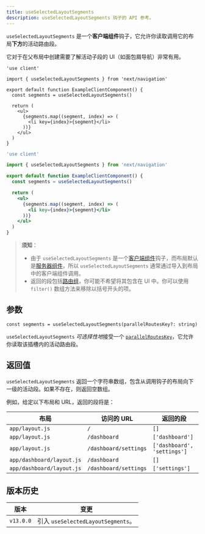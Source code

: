 ```yaml
---
title: useSelectedLayoutSegments
description: useSelectedLayoutSegments 钩子的 API 参考。
---
```


`useSelectedLayoutSegments` 是一个**客户端组件**钩子，它允许你读取调用它的布局**下方**的活动路由段。

它对于在父布局中创建需要了解活动子段的 UI（如面包屑导航）非常有用。

```tsx filename="app/example-client-component.tsx" switcher
'use client'

import { useSelectedLayoutSegments } from 'next/navigation'

export default function ExampleClientComponent() {
  const segments = useSelectedLayoutSegments()

  return (
    <ul>
      {segments.map((segment, index) => (
        <li key={index}>{segment}</li>
      ))}
    </ul>
  )
}
```

```jsx filename="app/example-client-component.js" switcher
'use client'

import { useSelectedLayoutSegments } from 'next/navigation'

export default function ExampleClientComponent() {
  const segments = useSelectedLayoutSegments()

  return (
    <ul>
      {segments.map((segment, index) => (
        <li key={index}>{segment}</li>
      ))}
    </ul>
  )
}
```

> **须知**：
>
> - 由于 `useSelectedLayoutSegments` 是一个[客户端组件](/docs/app/building-your-application/rendering/client-components)钩子，而布局默认是[服务器组件](/docs/app/building-your-application/rendering/server-components)，所以 `useSelectedLayoutSegments` 通常通过导入到布局中的客户端组件调用。
> - 返回的段包括[路由组](/docs/app/building-your-application/routing/route-groups)，你可能不希望将其包含在 UI 中。你可以使用 `filter()` 数组方法来移除以括号开头的项。

## 参数

```tsx
const segments = useSelectedLayoutSegments(parallelRoutesKey?: string)
```

`useSelectedLayoutSegments` *可选择性地*接受一个 [`parallelRoutesKey`](/docs/app/building-your-application/routing/parallel-routes#useselectedlayoutsegments)，它允许你读取该插槽内的活动路由段。

## 返回值

`useSelectedLayoutSegments` 返回一个字符串数组，包含从调用钩子的布局向下一级的活动段。如果不存在，则返回空数组。

例如，给定以下布局和 URL，返回的段将是：

| 布局                      | 访问的 URL            | 返回的段                    |
| ------------------------- | --------------------- | --------------------------- |
| `app/layout.js`           | `/`                   | `[]`                        |
| `app/layout.js`           | `/dashboard`          | `['dashboard']`             |
| `app/layout.js`           | `/dashboard/settings` | `['dashboard', 'settings']` |
| `app/dashboard/layout.js` | `/dashboard`          | `[]`                        |
| `app/dashboard/layout.js` | `/dashboard/settings` | `['settings']`              |

## 版本历史

| 版本      | 变更                               |
| --------- | ---------------------------------- |
| `v13.0.0` | 引入 `useSelectedLayoutSegments`。 |
